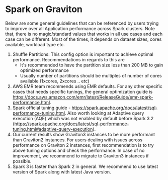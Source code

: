 # Spark on Graviton
Below are some general guidelines that can be referenced by users trying to improve over all Application performance across Spark clusters. Note that, there is no magic/standard values that works in all use cases and each case can be different. Most of the times, it depends on dataset sizes, cores available, workload type etc. 

1. Shuffle Partitions: This config option is important to achieve optimal performance. Recommendations in regards to this are
    * It's recommended to have the partition size less than 200 MB to gain optimized performance
    * Usually number of partitions should be multiples of number of cores available (1xcores, 2xcores .. etc)
2. AWS EMR team recommends using EMR defaults. For any other specific cases that needs specific tunings, the general optimization guide is https://docs.aws.amazon.com/emr/latest/ReleaseGuide/emr-spark-performance.html.
3. Spark official tuning guide - https://spark.apache.org/docs/latest/sql-performance-tuning.html. Also worth looking at Adaptive query execution (AQE) which was not enabled by default before Spark 3.2 (https://spark.apache.org/docs/latest/sql-performance-tuning.html#adaptive-query-execution). 
4. Our current results show Graviton3 instances to be more performant than Graviton2 instances. For users dealing with issues across performance on Graviton 2 instances, first recommendation is to try above tuning options and check the performance. In case of no improvement, we recommend to migrate to Graviton3 instances if possible. 
5. Spark 3 is faster than Spark 2 in general. We recommend to use latest version of Spark along with latest Java version.

